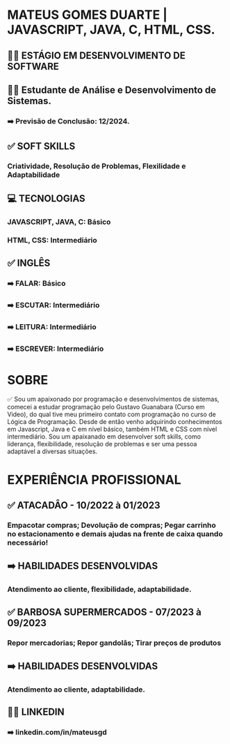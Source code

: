 # MATEUS GOMES DUARTE | JAVASCRIPT, JAVA, C, HTML, CSS.
## 🧑‍💼 ESTÁGIO EM DESENVOLVIMENTO DE SOFTWARE

## 👨‍🎓 Estudante de Análise e Desenvolvimento de Sistemas.
### ➡️ Previsão de Conclusão: 12/2024.

## ✅ SOFT SKILLS
### Criatividade, Resolução de Problemas, Flexilidade e Adaptabilidade

## 💻 TECNOLOGIAS 
### JAVASCRIPT, JAVA, C: Básico
### HTML, CSS: Intermediário

## ✅ INGLÊS
### ➡️ FALAR: Básico
### ➡️ ESCUTAR: Intermediário
### ➡️ LEITURA: Intermediário
### ➡️ ESCREVER: Intermediário

# SOBRE
✅ Sou um apaixonado por programação e desenvolvimentos de sistemas,
comecei a estudar programação pelo Gustavo Guanabara (Curso em Video),
do qual tive meu primeiro contato com programação no curso de Lógica de Programação.
Desde de então venho adquirindo conhecimentos em Javascript, Java e C em nível básico,
também HTML e CSS com nível intermediário.
Sou um apaixanado em desenvolver soft skills, como liderança, flexibilidade, resolução de problemas e
ser uma pessoa adaptável a diversas situações.

# EXPERIÊNCIA PROFISSIONAL
## ✅ ATACADÂO - 10/2022 à 01/2023
### Empacotar compras; Devolução de compras; Pegar carrinho no estacionamento e demais ajudas na frente de caixa quando necessário!
## ➡️ HABILIDADES DESENVOLVIDAS
### Atendimento ao cliente, flexibilidade, adaptabilidade.

## ✅ BARBOSA SUPERMERCADOS - 07/2023 à 09/2023
### Repor mercadorias; Repor gandolâs; Tirar preços de produtos
## ➡️ HABILIDADES DESENVOLVIDAS
### Atendimento ao cliente, adaptabilidade.


## 🧑‍💼 LINKEDIN
### ➡️ linkedin.com/in/mateusgd

